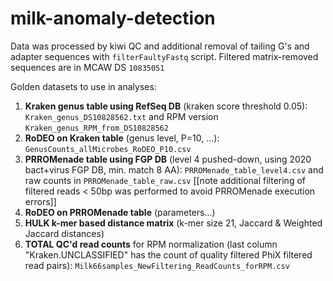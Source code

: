 # milk-anomaly-detection

Data was processed by kiwi QC and additional removal of tailing G's and adapter sequences with `filterFaultyFastq` script.
Filtered matrix-removed sequences are in MCAW DS `10835051`

Golden datasets to use in analyses:

1. **Kraken genus table using RefSeq DB** (kraken score threshold 0.05): `Kraken_genus_DS10828562.txt` and RPM version `Kraken_genus_RPM_from_DS10828562`
2. **RoDEO on Kraken table** (genus level, P=10, ...): `GenusCounts_allMicrobes_RoDEO_P10.csv`
3. **PRROMenade table using FGP DB** (level 4 pushed-down, using 2020 bact+virus FGP DB, min. match 8 AA): `PRROMenade_table_level4.csv` and raw counts in `PRROMenade_table_raw.csv` [[note additional filtering of filtered reads < 50bp was performed to avoid PRROMenade execution errors]]
4. **RoDEO on PRROMenade table** (parameters...)
5. **HULK k-mer based distance matrix** (k-mer size 21, Jaccard & Weighted Jaccard distances)
6. **TOTAL QC'd read counts** for RPM normalization  (last column "Kraken.UNCLASSIFIED" has the count of quality filtered PhiX filtered read pairs): `Milk66samples_NewFiltering_ReadCounts_forRPM.csv`
